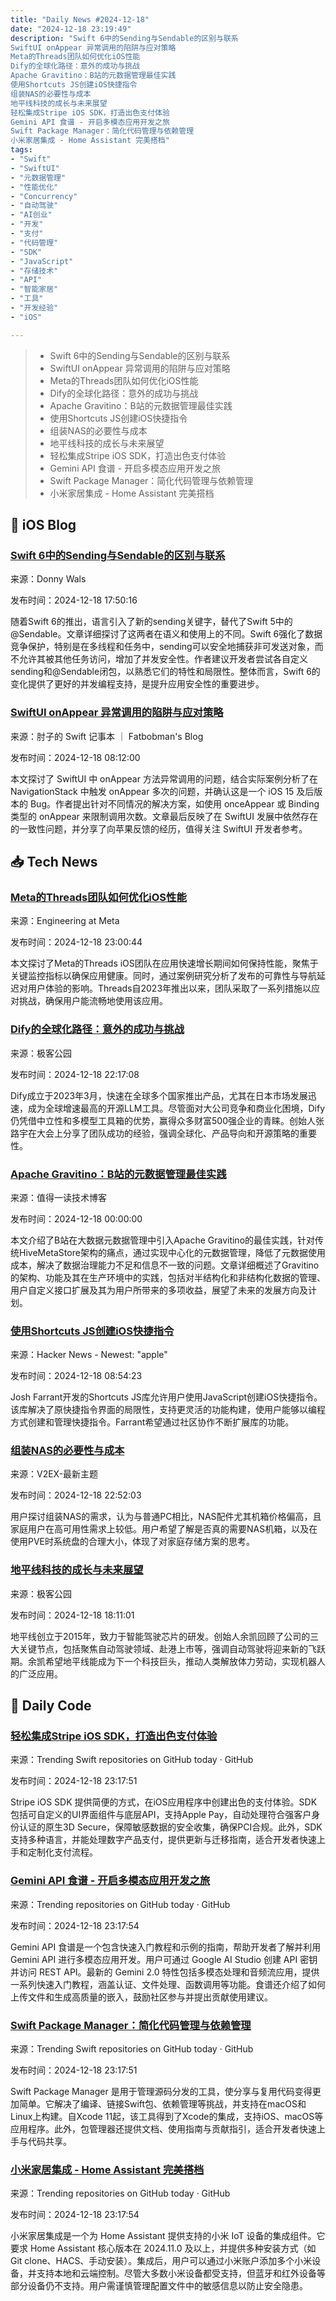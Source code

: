 ```yaml
---
title: "Daily News #2024-12-18"
date: "2024-12-18 23:19:49"
description: "Swift 6中的Sending与Sendable的区别与联系
SwiftUI onAppear 异常调用的陷阱与应对策略
Meta的Threads团队如何优化iOS性能
Dify的全球化路径：意外的成功与挑战
Apache Gravitino：B站的元数据管理最佳实践
使用Shortcuts JS创建iOS快捷指令
组装NAS的必要性与成本
地平线科技的成长与未来展望
轻松集成Stripe iOS SDK，打造出色支付体验
Gemini API 食谱 - 开启多模态应用开发之旅
Swift Package Manager：简化代码管理与依赖管理
小米家居集成 - Home Assistant 完美搭档"
tags: 
- "Swift"
- "SwiftUI"
- "元数据管理"
- "性能优化"
- "Concurrency"
- "自动驾驶"
- "AI创业"
- "开发"
- "支付"
- "代码管理"
- "SDK"
- "JavaScript"
- "存储技术"
- "API"
- "智能家居"
- "工具"
- "开发经验"
- "iOS"

---
```


> - Swift 6中的Sending与Sendable的区别与联系
> - SwiftUI onAppear 异常调用的陷阱与应对策略
> - Meta的Threads团队如何优化iOS性能
> - Dify的全球化路径：意外的成功与挑战
> - Apache Gravitino：B站的元数据管理最佳实践
> - 使用Shortcuts JS创建iOS快捷指令
> - 组装NAS的必要性与成本
> - 地平线科技的成长与未来展望
> - 轻松集成Stripe iOS SDK，打造出色支付体验
> - Gemini API 食谱 - 开启多模态应用开发之旅
> - Swift Package Manager：简化代码管理与依赖管理
> - 小米家居集成 - Home Assistant 完美搭档

## 🍎 iOS Blog

### [Swift 6中的Sending与Sendable的区别与联系](https://www.donnywals.com/sending-vs-sendable-in-swift/)

来源：Donny Wals

发布时间：2024-12-18 17:50:16

随着Swift 6的推出，语言引入了新的sending关键字，替代了Swift 5中的@Sendable。文章详细探讨了这两者在语义和使用上的不同。Swift 6强化了数据竞争保护，特别是在多线程和任务中，sending可以安全地捕获非可发送对象，而不允许其被其他任务访问，增加了并发安全性。作者建议开发者尝试各自定义sending和@Sendable闭包，以熟悉它们的特性和局限性。整体而言，Swift 6的变化提供了更好的并发编程支持，是提升应用安全性的重要进步。

### [SwiftUI onAppear 异常调用的陷阱与应对策略](https://fatbobman.com/zh/posts/traps-and-countermeasures-for-abnormal-onappear-calls-in-swiftui/)

来源：肘子的 Swift 记事本 ｜ Fatbobman's Blog

发布时间：2024-12-18 08:12:00

本文探讨了 SwiftUI 中 onAppear 方法异常调用的问题，结合实际案例分析了在 NavigationStack 中触发 onAppear 多次的问题，并确认这是一个 iOS 15 及后版本的 Bug。作者提出针对不同情况的解决方案，如使用 onceAppear 或 Binding 类型的 onAppear 来限制调用次数。文章最后反映了在 SwiftUI 发展中依然存在的一致性问题，并分享了向苹果反馈的经历，值得关注 SwiftUI 开发者参考。

## 📥 Tech News

### [Meta的Threads团队如何优化iOS性能](https://engineering.fb.com/2024/12/18/ios/how-we-think-about-threads-ios-performance/)

来源：Engineering at Meta

发布时间：2024-12-18 23:00:44

本文探讨了Meta的Threads iOS团队在应用快速增长期间如何保持性能，聚焦于关键监控指标以确保应用健康。同时，通过案例研究分析了发布的可靠性与导航延迟对用户体验的影响。Threads自2023年推出以来，团队采取了一系列措施以应对挑战，确保用户能流畅地使用该应用。

### [Dify的全球化路径：意外的成功与挑战](http://www.geekpark.net/news/344369)

来源：极客公园

发布时间：2024-12-18 22:17:08

Dify成立于2023年3月，快速在全球多个国家推出产品，尤其在日本市场发展迅速，成为全球增速最高的开源LLM工具。尽管面对大公司竞争和商业化困境，Dify仍凭借中立性和多模型工具箱的优势，赢得众多财富500强企业的青睐。创始人张路宇在大会上分享了团队成功的经验，强调全球化、产品导向和开源策略的重要性。

### [Apache Gravitino：B站的元数据管理最佳实践](https://mp.weixin.qq.com/s/WnPhlJSex7lGBNFWAlbJPg)

来源：值得一读技术博客

发布时间：2024-12-18 00:00:00

本文介绍了B站在大数据元数据管理中引入Apache Gravitino的最佳实践，针对传统HiveMetaStore架构的痛点，通过实现中心化的元数据管理，降低了元数据使用成本，解决了数据治理能力不足和信息不一致的问题。文章详细概述了Gravitino的架构、功能及其在生产环境中的实践，包括对半结构化和非结构化数据的管理、用户自定义接口扩展及其为用户所带来的多项收益，展望了未来的发展方向及计划。

### [使用Shortcuts JS创建iOS快捷指令](https://farrant.me/posts/creating-ios-12-shortcuts-with-shortcuts-js/)

来源：Hacker News - Newest: "apple"

发布时间：2024-12-18 08:54:23

Josh Farrant开发的Shortcuts JS库允许用户使用JavaScript创建iOS快捷指令。该库解决了原快捷指令界面的局限性，支持更灵活的功能构建，使用户能够以编程方式创建和管理快捷指令。Farrant希望通过社区协作不断扩展库的功能。

### [组装NAS的必要性与成本](https://www.v2ex.com/t/1098629)

来源：V2EX-最新主题

发布时间：2024-12-18 22:52:03

用户探讨组装NAS的需求，认为与普通PC相比，NAS配件尤其机箱价格偏高，且家庭用户在高可用性需求上较低。用户希望了解是否真的需要NAS机箱，以及在使用PVE时系统盘的合理大小，体现了对家庭存储方案的思考。

### [地平线科技的成长与未来展望](http://www.geekpark.net/news/344367)

来源：极客公园

发布时间：2024-12-18 18:11:01

地平线创立于2015年，致力于智能驾驶芯片的研发。创始人余凯回顾了公司的三大关键节点，包括聚焦自动驾驶领域、赴港上市等，强调自动驾驶将迎来新的飞跃期。余凯希望地平线能成为下一个科技巨头，推动人类解放体力劳动，实现机器人的广泛应用。

## 💾 Daily Code

### [轻松集成Stripe iOS SDK，打造出色支付体验](https://github.com/stripe/stripe-ios)

来源：Trending Swift repositories on GitHub today · GitHub

发布时间：2024-12-18 23:17:51

Stripe iOS SDK 提供简便的方式，在iOS应用程序中创建出色的支付体验。SDK包括可自定义的UI界面组件与底层API，支持Apple Pay，自动处理符合强客户身份认证的原生3D Secure，保障敏感数据的安全收集，确保PCI合规。此外，SDK支持多种语言，并能处理数字产品支付，提供更新与迁移指南，适合开发者快速上手和定制化支付流程。

### [Gemini API 食谱 - 开启多模态应用开发之旅](https://github.com/google-gemini/cookbook)

来源：Trending repositories on GitHub today · GitHub

发布时间：2024-12-18 23:17:54

Gemini API 食谱是一个包含快速入门教程和示例的指南，帮助开发者了解并利用 Gemini API 进行多模态应用开发。用户可通过 Google AI Studio 创建 API 密钥并访问 REST API。最新的 Gemini 2.0 特性包括多模态处理和音频流应用，提供一系列快速入门教程，涵盖认证、文件处理、函数调用等功能。食谱还介绍了如何上传文件和生成高质量的嵌入，鼓励社区参与并提出贡献使用建议。

### [Swift Package Manager：简化代码管理与依赖管理](https://github.com/swiftlang/swift-package-manager)

来源：Trending Swift repositories on GitHub today · GitHub

发布时间：2024-12-18 23:17:51

Swift Package Manager 是用于管理源码分发的工具，使分享与复用代码变得更加简单。它解决了编译、链接Swift包、依赖管理等挑战，并支持在macOS和Linux上构建。自Xcode 11起，该工具得到了Xcode的集成，支持iOS、macOS等应用程序。此外，包管理器还提供文档、使用指南与贡献指引，适合开发者快速上手与代码共享。

### [小米家居集成 - Home Assistant 完美搭档](https://github.com/XiaoMi/ha_xiaomi_home)

来源：Trending repositories on GitHub today · GitHub

发布时间：2024-12-18 23:17:54

小米家居集成是一个为 Home Assistant 提供支持的小米 IoT 设备的集成组件。它要求 Home Assistant 核心版本在 2024.11.0 及以上，并提供多种安装方式（如 Git clone、HACS、手动安装）。集成后，用户可以通过小米账户添加多个小米设备，并支持本地和云端控制。尽管大多数小米设备都受支持，但蓝牙和红外设备等部分设备仍不支持。用户需谨慎管理配置文件中的敏感信息以防止安全隐患。
